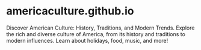 # americaculture.github.io
Discover American Culture: History, Traditions, and Modern Trends. Explore the rich and diverse culture of America, from its history and traditions to modern influences. Learn about holidays, food, music, and more!
